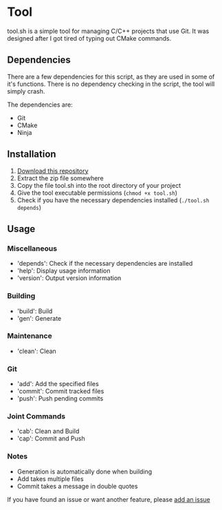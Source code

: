 # Tool

tool.sh is a simple tool for managing C/C++ projects that use Git. It was designed after I got tired of typing out CMake commands.



## Dependencies

There are a few dependencies for this script, as they are used in some of it's functions. There is no dependency checking in the script, the tool will simply crash. 

The dependencies are:

- Git
- CMake
- Ninja



## Installation

1. [Download this repository](https://github.com/7CTech/Tool/archive/master.zip)
2. Extract the zip file somewhere
3. Copy the file tool.sh into the root directory of your project
4. Give the tool executable permissions (`chmod +x tool.sh`)
5. Check if you have the necessary dependencies installed (`./tool.sh depends`)



## Usage

### Miscellaneous

- 'depends': Check if the necessary dependencies are installed
- 'help': Display usage information
- 'version': Output version information

### Building

- 'build': Build
- 'gen': Generate

### Maintenance

- 'clean': Clean

### Git

- 'add': Add the specified files
- 'commit': Commit tracked files
- 'push': Push pending commits

### Joint Commands

- 'cab': Clean and Build
- 'cap': Commit and Push

### Notes

- Generation is automatically done when building
- Add takes multiple files
- Commit takes a message in double quotes

If you have found an issue or want another feature, please [add an issue](https://github.com/7CTech/Tool/issues/new)
